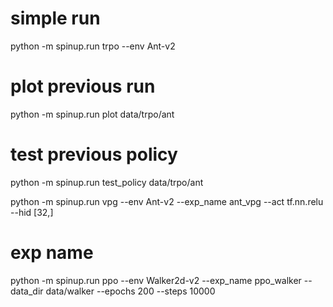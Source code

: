 # simple run
python -m spinup.run trpo --env Ant-v2  
# plot previous run
python -m spinup.run plot data/trpo/ant
# test previous policy
python -m spinup.run test_policy data/trpo/ant



python -m spinup.run vpg --env Ant-v2 --exp_name ant_vpg --act tf.nn.relu --hid [32,]
# exp name 
python -m spinup.run ppo --env Walker2d-v2 --exp_name ppo_walker --data_dir data/walker --epochs 200 --steps 10000 